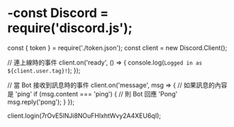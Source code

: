 # -const Discord = require('discord.js');
const { token } = require('./token.json');
const client = new Discord.Client();

// 連上線時的事件
client.on('ready', () => {
    console.log(`Logged in as ${client.user.tag}!`);
});

// 當 Bot 接收到訊息時的事件
client.on('message', msg => {
    // 如果訊息的內容是 'ping'
    if (msg.content === 'ping') {
        // 則 Bot 回應 'Pong'
        msg.reply('pong');
    }
});

client.login(7rOvE5lNJi8NOuFHlxhtWvy2A4XEU6qI);
